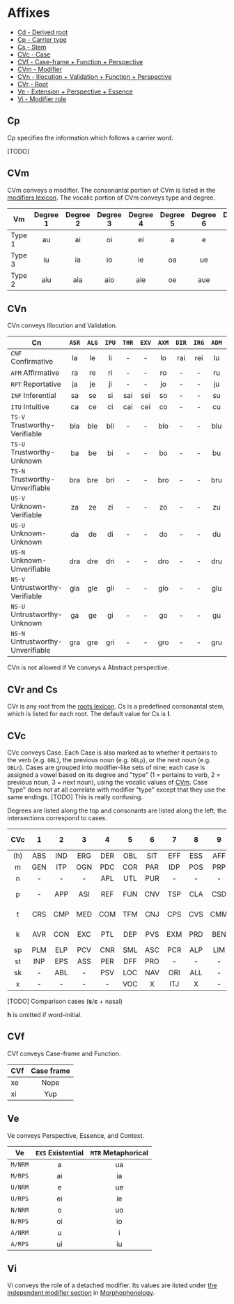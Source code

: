 # Affixes

* [Cd - Derived root](#cr-and-cs)
* [Cp - Carrier type](#cp)
* [Cs - Stem](#cvr-and-cs)
* [CVc - Case](#cvc)
* [CVf - Case-frame + Function + Perspective](#vf)
* [CVm - Modifier](#cvm)
* [CVn - Illocution + Validation + Function + Perspective](#cvn)
* [CVr - Root](#cvr-and-cs)
* [Ve - Extension + Perspective + Essence](#ve)
* [Vi - Modifier role](#vi)

## Cp

Cp specifies the information which follows a carrier word.

[TODO]

## CVm

CVm conveys a modifier. The consonantal portion of CVm is listed in the [modifiers lexicon](modifiers.md). The vocalic portion of CVm conveys type and degree.

| Vm     | Degree 1 | Degree 2 | Degree 3 | Degree 4 | Degree 5 | Degree 6 | Degree 7 | Degree 8 | Degree 9 |
|--------|:--------:|:--------:|:--------:|:--------:|:--------:|:--------:|:--------:|:--------:|:--------:|
| Type 1 |    au    |    ai    |    oi    |    ei    |    a     |    e     |    o     |    i     |    u     |
| Type 3 |    iu    |    ia    |    io    |    ie    |    oa    |    ue    |    uo    |    ua    |    ui    |
| Type 2 |   aiu    |   aia    |   aio    |   aie    |    oe    |   aue    |   auo    |   aua    |   aui    |

## CVn

CVn conveys Illocution and Validation.

| Cn                                | `ASR` | `ALG` | `IPU` | `THR` | `EXV` | `AXM` | `DIR` | `IRG` | `ADM` | `HOR` | `DEC` |
|-----------------------------------|:-----:|:-----:|:-----:|:-----:|:-----:|:-----:|:-----:|:-----:|:-----:|:-----:|:-----:|
| `CNF` Confirmative                |  la   |  le   |  li   |   -   |   -   |  lo   |  rai  |  rei  |  lu   |  lai  |  lei  |
| `AFM` Affirmative                 |  ra   |  re   |  ri   |   -   |   -   |  ro   |   -   |   -   |  ru   |   -   |   -   |
| `RPT` Reportative                 |  ja   |  je   |  ji   |   -   |   -   |  jo   |   -   |   -   |  ju   |   -   |   -   |
| `INF` Inferential                 |  sa   |  se   |  si   |  sai  |  sei  |  so   |   -   |   -   |  su   |   -   |   -   |
| `ITU` Intuitive                   |  ca   |  ce   |  ci   |  cai  |  cei  |  co   |   -   |   -   |  cu   |   -   |   -   |
| `TS-V` Trustworthy-Verifiable     |  bla  |  ble  |  bli  |   -   |   -   |  blo  |   -   |   -   |  blu  |   -   |   -   |
| `TS-U` Trustworthy-Unknown        |  ba   |  be   |  bi   |   -   |   -   |  bo   |   -   |   -   |  bu   |   -   |   -   |
| `TS-N` Trustworthy-Unverifiable   |  bra  |  bre  |  bri  |   -   |   -   |  bro  |   -   |   -   |  bru  |   -   |   -   |
| `US-V` Unknown-Verifiable         |  za   |  ze   |  zi   |   -   |   -   |  zo   |   -   |   -   |  zu   |   -   |   -   |
| `US-U` Unknown-Unknown            |  da   |  de   |  di   |   -   |   -   |  do   |   -   |   -   |  du   |   -   |   -   |
| `US-N` Unknown-Unverifiable       |  dra  |  dre  |  dri  |   -   |   -   |  dro  |   -   |   -   |  dru  |   -   |   -   |
| `NS-V` Untrustworthy-Verifiable   |  gla  |  gle  |  gli  |   -   |   -   |  glo  |   -   |   -   |  glu  |   -   |   -   |
| `NS-U` Untrustworthy-Unknown      |  ga   |  ge   |  gi   |   -   |   -   |  go   |   -   |   -   |  gu   |   -   |   -   |
| `NS-N` Untrustworthy-Unverifiable |  gra  |  gre  |  gri  |   -   |   -   |  gro  |   -   |   -   |  gru  |   -   |   -   |

CVn is not allowed if Ve conveys `A` Abstract perspective.

## CVr and Cs

CVr is any root from the [roots lexicon](roots.md). Cs is a predefined consonantal stem, which is listed for each root. The default value for Cs is **l**.

## CVc

CVc conveys Case. Each Case is also marked as to whether it pertains to the verb (e.g. `OBL`), the previous noun (e.g. `OBLp`), or the next noun (e.g. `OBLn`). Cases are grouped into modifier-like sets of nine; each case is assigned a vowel based on its degree and "type" (1 = pertains to verb, 2 = previous noun, 3 = next noun), using the vocalic values of [CVm](#cvm). Case "type" does not at all correlate with modifier "type" except that they use the same endings. [TODO] This is really confusing.

Degrees are listed along the top and consonants are listed along the left; the intersections correspond to cases.

| CVc |  1  |  2  |  3  |  4  |  5  |  6  |  7  |  8  |  9  | Case category |
|:---:|:---:|:---:|:---:|:---:|:---:|:---:|:---:|:---:|:---:|---------------|
| (h) | ABS | IND | ERG | DER | OBL | SIT | EFF | ESS | AFF | Transrelative |
|  m  | GEN | ITP | OGN | PDC | COR | PAR | IDP | POS | PRP | Possessive    |
|  n  |  -  |  -  |  -  | APL | UTL | PUR |  -  |  -  |  -  | Utilitative   |
|  p  |  -  | APP | ASI | REF | FUN | CNV | TSP | CLA | CSD | Associative 1 |
|  t  | CRS | CMP | MED | COM | TFM | CNJ | CPS | CVS | CMM | Associative 2 |
|  k  | AVR | CON | EXC | PTL | DEP | PVS | EXM | PRD | BEN | Associative 3 |
| sp  | PLM | ELP | PCV | CNR | SML | ASC | PCR | ALP | LIM | Temporal 1    |
| st  | INP | EPS | ASS | PER | DFF | PRO |  -  |  -  |  -  | Temporal 2    |
| sk  |  -  | ABL |  -  | PSV | LOC | NAV | ORI | ALL |  -  | Spatial       |
|  x  |  -  |  -  |  -  |  -  | VOC |  X  | ITJ |  X  |  -  | Interjective  |

[TODO] Comparison cases (**s**/**c** + nasal)

**h** is omitted if word-initial.

## CVf

CVf conveys Case-frame and Function.

| CVf | Case frame |
|-----|:----------:|
| xe  |    Nope    |
| xi  |    Yup     |

## Ve

Ve conveys Perspective, Essence, and Context.

| Ve      | `EXS` Existential | `MTR` Metaphorical |
|---------|:-----------------:|:------------------:|
| `M/NRM` |         a         |         ua         |
| `M/RPS` |        ai         |         ia         |
| `U/NRM` |         e         |         ue         |
| `U/RPS` |        ei         |         ie         |
| `N/NRM` |         o         |         uo         |
| `N/RPS` |        oi         |         io         |
| `A/NRM` |         u         |         i          |
| `A/RPS` |        ui         |         iu         |

## Vi

Vi conveys the role of a detached modifier. Its values are listed under [the independent modifier section](morphophonology.md#independent-modifier) in [Morphophonology](morphophonology.md).
